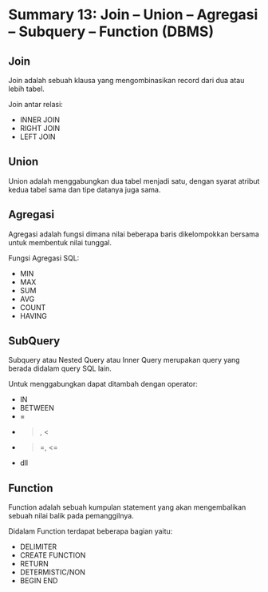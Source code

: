# Summary 13: Join – Union – Agregasi – Subquery – Function (DBMS)
## Join
Join adalah sebuah klausa yang mengombinasikan record dari dua atau lebih tabel.

Join antar relasi:
- INNER JOIN
- RIGHT JOIN
- LEFT JOIN
## Union
Union adalah menggabungkan dua tabel menjadi satu, dengan syarat atribut kedua tabel sama dan tipe datanya juga sama.
## Agregasi
Agregasi adalah fungsi dimana nilai beberapa baris dikelompokkan bersama untuk membentuk nilai tunggal.

Fungsi Agregasi SQL:
- MIN
- MAX
- SUM 
- AVG
- COUNT
- HAVING  
## SubQuery
Subquery atau Nested Query atau Inner Query merupakan query yang berada didalam query SQL lain.

Untuk menggabungkan dapat ditambah dengan operator:
- IN
- BETWEEN
- =
- >, <
- >=, <=
- dll
## Function
Function adalah sebuah kumpulan statement yang akan mengembalikan sebuah nilai balik pada pemanggilnya.

Didalam Function terdapat beberapa bagian yaitu:
- DELIMITER
- CREATE FUNCTION
- RETURN
- DETERMISTIC/NON
- BEGIN END